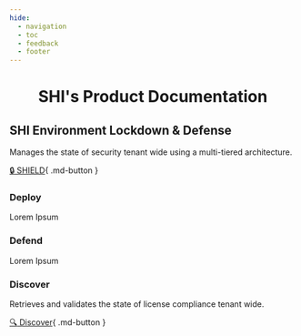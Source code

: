 ```yaml
---
hide:
  - navigation
  - toc
  - feedback
  - footer
---
```


<h1 align="center">SHI's Product Documentation</h1>

## SHI Environment Lockdown & Defense

Manages the state of security tenant wide using a multi-tiered architecture.

[:lock: SHIELD](SHIELD/index.md){ .md-button }

### Deploy

Lorem Ipsum

### Defend

Lorem Ipsum

### Discover

Retrieves and validates the state of license compliance tenant wide.

[:mag: Discover](SHIELD/Discover/index.md){ .md-button }
